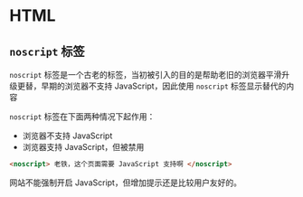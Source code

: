 # HTML

## `noscript` 标签

`noscript` 标签是一个古老的标签，当初被引入的目的是帮助老旧的浏览器平滑升级更替，早期的浏览器不支持 JavaScript，因此使用 `noscript` 标签显示替代的内容

`noscript` 标签在下面两种情况下起作用：

- 浏览器不支持 JavaScript
- 浏览器支持 JavaScript，但被禁用

```html
<noscript> 老铁，这个页面需要 JavaScript 支持啊 </noscript>
```

网站不能强制开启 JavaScript，但增加提示还是比较用户友好的。
